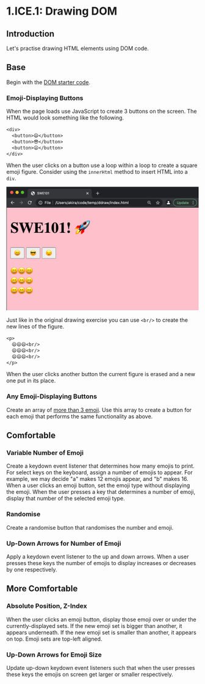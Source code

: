 # 1.ICE.1: Drawing DOM

## Introduction

Let's practise drawing HTML elements using DOM code.

## Base

Begin with the [DOM starter code](https://github.com/rocketacademy/swe101-next-steps-dom).

### Emoji-Displaying Buttons

When the page loads use JavaScript to create 3 buttons on the screen. The HTML would look something like the following.

```markup
<div>
  <button>😄</button>
  <button>😎</button>
  <button>😦</button>
</div>
```

When the user clicks on a button use a loop within a loop to create a square emoji figure. Consider using the `innerHtml` method to insert HTML into a `div`.

![](../../.gitbook/assets/screen-shot-2020-10-17-at-10.31.38-pm.png)

Just like in the original drawing exercise you can use `<br/>` to create the new lines of the figure.

```markup
<p>
  😄😄😄<br/>
  😄😄😄<br/>
  😄😄😄<br/>
</p>
```

When the user clicks another button the current figure is erased and a new one put in its place. 

### Any Emoji-Displaying Buttons

Create an array of [more than 3 emoji](https://gist.github.com/anthonydelgado/528d1fab9242067348c0ac25f873d7f0). Use this array to create a button for each emoji that performs the same functionality as above.

## Comfortable

### Variable Number of Emoji

Create a keydown event listener that determines how many emojis to print. For select keys on the keyboard, assign a number of emojis to appear. For example, we may decide "a" makes 12 emojis appear, and "b" makes 16. When a user clicks an emoji button, set the emoji type without displaying the emoji. When the user presses a key that determines a number of emoji, display that number of the selected emoji type.

### Randomise

Create a randomise button that randomises the number and emoji.

### Up-Down Arrows for Number of Emoji

Apply a keydown event listener to the up and down arrows. When a user presses these keys the number of emojis to display increases or decreases by one respectively.

## More Comfortable

### Absolute Position, Z-Index

When the user clicks an emoji button, display those emoji over or under the currently-displayed sets. If the new emoji set is bigger than another, it appears underneath. If the new emoji set is smaller than another, it appears on top. Emoji sets are top-left aligned.

### Up-Down Arrows for Emoji Size

Update up-down keydown event listeners such that when the user presses these keys the emojis on screen get larger or smaller respectively.

